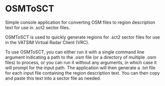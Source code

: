 # OSMToSCT
Simple console application for converting OSM files to region description text for use in .sct2 sector files.

OSMToSCT is used to quickly generate regions for .sct2 sector files for use in the VATSIM Virtual Radar Client (VRC).

To use OSMToSCT, you can either run it with a single command line argument indicating a path to the .osm file (or a directory of multiple .osm files) to process, or you can run it without any arguments, in which case it will prompt for the input path.
The application will then generate a .txt file for each input file containing the region description text. You can then copy and paste this text into a sector file as needed.
